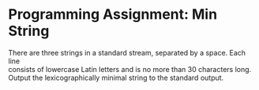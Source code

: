 # Programming Assignment: Min String  
  
  There are three strings in a standard stream, separated by a space. Each line  
  consists of lowercase Latin letters and is no more than 30 characters long.  
  Output the lexicographically minimal string to the standard output.  
  